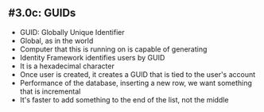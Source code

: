 #3.0c: GUIDs
---
* GUID: Globally Unique Identifier
* Global, as in the world
* Computer that this is running on is capable of generating
* Identity Framework identifies users by GUID
* It is a hexadecimal character
* Once user is created, it creates a GUID that is tied to the user's account
* Performance of the database, inserting a new row, we want something that is incremental
* It's faster to add something to the end of the list, not the middle